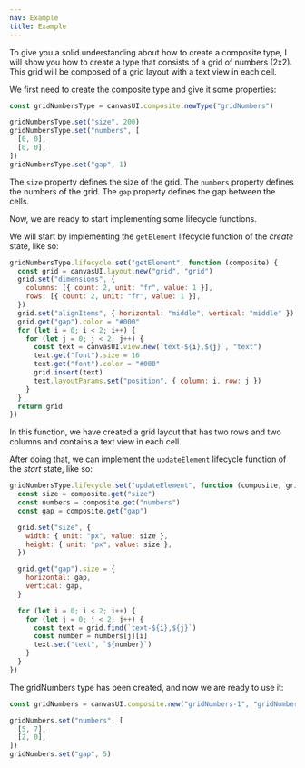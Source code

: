 ```yaml
---
nav: Example
title: Example
---
```


To give you a solid understanding about how to create a composite type, I will show you how to create a type that consists of a grid of numbers (2x2). This grid will be composed of a grid layout with a text view in each cell.

We first need to create the composite type and give it some properties:

```javascript
const gridNumbersType = canvasUI.composite.newType("gridNumbers")

gridNumbersType.set("size", 200)
gridNumbersType.set("numbers", [
  [0, 0],
  [0, 0],
])
gridNumbersType.set("gap", 1)
```

The `size` property defines the size of the grid.
The `numbers` property defines the numbers of the grid.
The `gap` property defines the gap between the cells.

Now, we are ready to start implementing some lifecycle functions.

We will start by implementing the `getElement` lifecycle function of the _create_ state, like so:

```javascript
gridNumbersType.lifecycle.set("getElement", function (composite) {
  const grid = canvasUI.layout.new("grid", "grid")
  grid.set("dimensions", {
    columns: [{ count: 2, unit: "fr", value: 1 }],
    rows: [{ count: 2, unit: "fr", value: 1 }],
  })
  grid.set("alignItems", { horizontal: "middle", vertical: "middle" })
  grid.get("gap").color = "#000"
  for (let i = 0; i < 2; i++) {
    for (let j = 0; j < 2; j++) {
      const text = canvasUI.view.new(`text-${i},${j}`, "text")
      text.get("font").size = 16
      text.get("font").color = "#000"
      grid.insert(text)
      text.layoutParams.set("position", { column: i, row: j })
    }
  }
  return grid
})
```

In this function, we have created a grid layout that has two rows and two columns and contains a text view in each cell.

After doing that, we can implement the `updateElement` lifecycle function of the _start_ state, like so:

```javascript
gridNumbersType.lifecycle.set("updateElement", function (composite, grid) {
  const size = composite.get("size")
  const numbers = composite.get("numbers")
  const gap = composite.get("gap")

  grid.set("size", {
    width: { unit: "px", value: size },
    height: { unit: "px", value: size },
  })

  grid.get("gap").size = {
    horizontal: gap,
    vertical: gap,
  }

  for (let i = 0; i < 2; i++) {
    for (let j = 0; j < 2; j++) {
      const text = grid.find(`text-${i},${j}`)
      const number = numbers[j][i]
      text.set("text", `${number}`)
    }
  }
})
```

The gridNumbers type has been created, and now we are ready to use it:

```javascript
const gridNumbers = canvasUI.composite.new("gridNumbers-1", "gridNumbers")

gridNumbers.set("numbers", [
  [5, 7],
  [2, 0],
])
gridNumbers.set("gap", 5)
```
